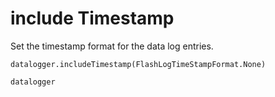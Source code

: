 # include Timestamp

Set the timestamp format for the data log entries.

```sig
datalogger.includeTimestamp(FlashLogTimeStampFormat.None)
```

```package
datalogger
```